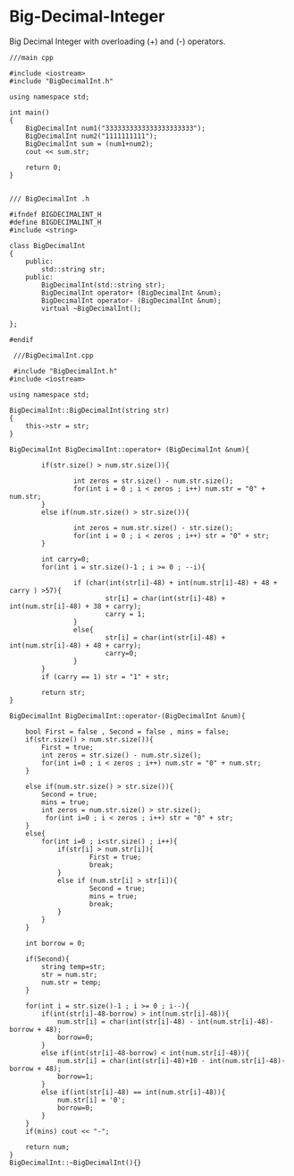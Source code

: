 # Big-Decimal-Integer
Big Decimal Integer with overloading (+) and (-) operators.

    ///main cpp

    #include <iostream>
    #include "BigDecimalInt.h"

    using namespace std;

    int main()
    {
        BigDecimalInt num1("3333333333333333333333");
        BigDecimalInt num2("1111111111");
        BigDecimalInt sum = (num1+num2);
        cout << sum.str;

        return 0;
    }


    /// BigDecimalInt .h

    #ifndef BIGDECIMALINT_H
    #define BIGDECIMALINT_H
    #include <string>

    class BigDecimalInt
    {
        public:
            std::string str;
        public:
            BigDecimalInt(std::string str);
            BigDecimalInt operator+ (BigDecimalInt &num);
            BigDecimalInt operator- (BigDecimalInt &num);
            virtual ~BigDecimalInt();

    };

    #endif

     ///BigDecimalInt.cpp

     #include "BigDecimalInt.h"
    #include <iostream>

    using namespace std;

    BigDecimalInt::BigDecimalInt(string str)
    {
        this->str = str;
    }

    BigDecimalInt BigDecimalInt::operator+ (BigDecimalInt &num){

            if(str.size() > num.str.size()){

                    int zeros = str.size() - num.str.size();
                    for(int i = 0 ; i < zeros ; i++) num.str = "0" + num.str;
            }
            else if(num.str.size() > str.size()){

                    int zeros = num.str.size() - str.size();
                    for(int i = 0 ; i < zeros ; i++) str = "0" + str;
            }

            int carry=0;
            for(int i = str.size()-1 ; i >= 0 ; --i){

                    if (char(int(str[i]-48) + int(num.str[i]-48) + 48 + carry ) >57){
                            str[i] = char(int(str[i]-48) + int(num.str[i]-48) + 38 + carry);
                            carry = 1;
                    }
                    else{
                            str[i] = char(int(str[i]-48) + int(num.str[i]-48) + 48 + carry);
                            carry=0;
                    }
            }
            if (carry == 1) str = "1" + str;

            return str;
    }

    BigDecimalInt BigDecimalInt::operator-(BigDecimalInt &num){

        bool First = false , Second = false , mins = false;
        if(str.size() > num.str.size()){
            First = true;
            int zeros = str.size() - num.str.size();
            for(int i=0 ; i < zeros ; i++) num.str = "0" + num.str;
        }

        else if(num.str.size() > str.size()){
            Second = true;
            mins = true;
            int zeros = num.str.size() > str.size();
             for(int i=0 ; i < zeros ; i++) str = "0" + str;
        }
        else{
            for(int i=0 ; i<str.size() ; i++){
                if(str[i] > num.str[i]){
                        First = true;
                        break;
                }
                else if (num.str[i] > str[i]){
                        Second = true;
                        mins = true;
                        break;
                }
            }
        }

        int borrow = 0;

        if(Second){
            string temp=str;
            str = num.str;
            num.str = temp;
        }

        for(int i = str.size()-1 ; i >= 0 ; i--){
            if(int(str[i]-48-borrow) > int(num.str[i]-48)){
                num.str[i] = char(int(str[i]-48) - int(num.str[i]-48)-borrow + 48);
                borrow=0;
            }
            else if(int(str[i]-48-borrow) < int(num.str[i]-48)){
                num.str[i] = char(int(str[i]-48)+10 - int(num.str[i]-48)-borrow + 48);
                borrow=1;
            }
            else if(int(str[i]-48) == int(num.str[i]-48)){
                num.str[i] = '0';
                borrow=0;
            }
        }
        if(mins) cout << "-";

        return num;
    }
    BigDecimalInt::~BigDecimalInt(){}
